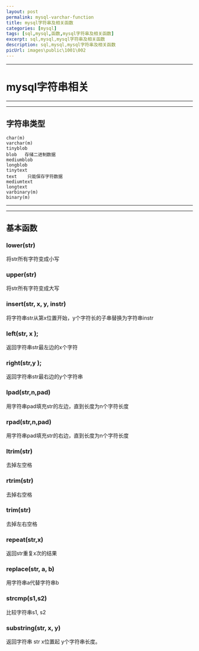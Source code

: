 ```yaml
---
layout: post
permalink: mysql-varchar-function
title: mysql字符串及相关函数
categories: [mysql]
tags: [sql,mysql,函数,mysql字符串及相关函数]
excerpt: sql,mysql,mysql字符串及相关函数
description: sql,mysql,mysql字符串及相关函数
picUrl: images\public\1001\002
---
```



---
# mysql字符串相关 #

---
---
## 字符串类型 ##
```
char(m)
varchar(m)
tinyblob
blob   存储二进制数据
mediumblob
longblob
tinytext
text    只能保存字符数据
mediumtext
longtext
varbinary(m)
binary(m)
```

---
---
## 基本函数 ## 

### lower(str)   ### 
将str所有字符变成小写

###  upper(str)  ### 
将str所有字符变成大写

### insert(str, x, y, instr) ###  

将字符串str从第x位置开始，y个字符长的子串替换为字符串instr

###  left(str, x ); ###  
返回字符串str最左边的x个字符

###  right(str,y ); ### 
返回字符串str最右边的y个字符串

###  lpad(str,n,pad)  ### 
用字符串pad填充str的左边，直到长度为n个字符长度

###  rpad(str,n,pad) ### 
用字符串pad填充str的右边，直到长度为n个字符长度

###  ltrim(str) ### 
去掉左空格

###  rtrim(str) ### 
去掉右空格

### trim(str) ### 
去掉左右空格

###  repeat(str,x) ### 
返回str重复x次的结果

###  replace(str, a, b) ### 
用字符串a代替字符串b

###  strcmp(s1,s2) ### 
比较字符串s1, s2

###  substring(str, x, y) ### 
返回字符串 str x位置起 y个字符串长度。



